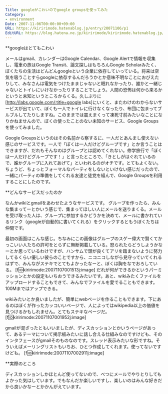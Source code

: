 ```yaml
---
Title: googleがこわいのでgoogle groupsを使ってみた
Category:
- environment
Date: 2007-11-06T00:00:00+09:00
URL: https://kiririmode.hatenablog.jp/entry/20071106/p1
EditURL: https://blog.hatena.ne.jp/kiririmode/kiririmode.hatenablog.jp/atom/entry/8454420450078216325
---
```


**googleはとてもこわい

メールはgmail、カレンダーはGoogle Calendar、Google Alertで情報を収集し、電車の旅はGoogle Transit、論文探しはもちろんGoogle Scholarみたく、ぼくたちの生活はどんどんgoogleという企業に依存していっている。将来は空気を吸うことすらgoogleに依存するんだろうかとか意味不明なことにおびえたりして、みなさんは電気をつけたままじゃないと眠れなかったり、誰かと一緒じゃないとトイレにいけなかったりすることでしょう。人間の恐怖は何から来るかというと未知というところからくる。久しぶりに[http://labs.google.com/:title=google labs]にいくと、またわけのわからないサービスが出ていて、ぼくも一人でトイレに行けなくなったり、布団に包まってブルブルしてたりしますね。このままでは震えまくって凍死寸前みたいなことになりかねませんので、ぼくの使ったことのない未知のサービス、Google Groupsを使ってみました。


Google Groupsというのはその名前から察するに、一人だとあんまし使えない感じのサービスです。一人で「ぼくは一人だけどグループです」とか言うことはできますが、だれもそんなのはグループとは認めてくれない。修学旅行で「ぼくは一人だけどグループです！」と言ったところで、「きとしがはぐれているので、誰かグループに入れてあげて」といわれるのがオチです。とてもよくない。ちょうど、ちょっとフォーマルなパーティをしないといけない感じだったので、一緒にパーティの準備をしてくれる友達と徒党を組んで、Google Groupsを利用することにしたのです。

**どんなサービスだったのか

なんかwikiとgmailをあわせたようなサービスです。
グループを作ったら、みんな集まってーとかいう感じで、集まってほしい人にメールを送りまくる。メールを受け取った人は、グループに参加するかどうかを決めて、メールに書かれているリンク（googleが自動的に書いてくれる）をクリックするともうぼくたちは仲間です。


最初の画面はこんな感じ。ちなみにこの画像はグループのスゲー偉大で賢くてかっこいい人たちの許可をとらずに無断掲載している。怒られたらどうしようかなーとか思っているわけですが、ハンサムで頭が良くてアリを踏まないように努力してるくらい優しい彼らのことですから、ニコニコしながら見守っていてくれるはずで、みんながステキでとてもよかったなーと、ぼくは胸をなでおろしている。
[f:id:kiririmode:20071107001513j:image]
だれが何ができるかというパーミッションとかの設定もいちおうできるみたいです。あと、wikiみたくファイルをアップロードすることもできて、みんなでファイルを愛でることもできます。100Mまではアップできる。


wikiみたいとか良いましたが、簡単にwebページを作ることもできます。下にあるのはぼくが作ったカッコいいページで、人によってはwikipedia以上の価値を見つけるかもしれません。とてもステキなページだ。
[f:id:kiririmode:20071107001952j:image]


gmailが混ざったともいいましたが、ディスカッションとかいうページがあって、あるテーマについて掲示板みたいに話し合える仕組みなのですけども、そのインタフェースがgmailそのものなのです。スレッド表示みたいな形ですね。そういえばメーリングリストもいちお、ひとつ作成してくれます。使ってないですけども。
[f:id:kiririmode:20071107002911j:image]

**実際のところ

ディスカッションしかほとんど使ってないので、べつにメールでやりとりしてもよかった気はしています。でもなんだか楽しいですし、楽しいのはみんな好きだから良いかなーとかかんがえています。
